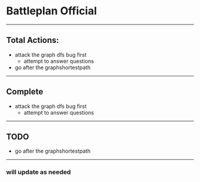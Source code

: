 # Battleplan Official

---

## Total Actions:

- attack the graph dfs bug first
  - attempt to answer questions
- go after the graphshortestpath

---

## Complete

- attack the graph dfs bug first
  - attempt to answer questions

---

## TODO

- go after the graphshortestpath

---

### will update as needed
